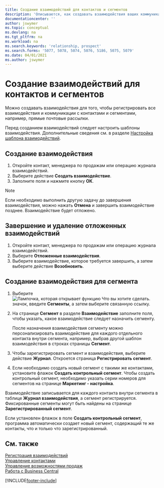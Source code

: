 ```yaml
---
title: Создание взаимодействий для контактов и сегментов
description: 'Описывается, как создавать взаимодействия ваших коммуникаций с контактами и сегментами в Business Central, например прямые почтовые рассылки.'
documentationcenter: ''
author: jswymer
ms.topic: conceptual
ms.devlang: na
ms.tgt_pltfrm: na
ms.workload: na
ms.search.keywords: 'relationship, prospect'
ms.search.forms: '5077, 5078, 5074, 5076, 5186, 5075, 5079'
ms.date: 04/01/2021
ms.author: jswymer
---
```

# Создание взаимодействий для контактов и сегментов
Можно создавать взаимодействия для того, чтобы регистрировать все взаимодействия и коммуникации с контактами и сегментами, например, прямые почтовые рассылки.

Перед созданием взаимодействий следует настроить шаблоны взаимодействия. Дополнительные сведения см. в разделе [Настройка шаблона взаимодействий](marketing-interactions.md).

## Создание взаимодействия
1. Откройте контакт, менеджера по продажам или операцию журнала взаимодействий.
2. Выберите действие **Создать взаимодействие**.
3. Заполните поля и нажмите кнопку **ОК**.

> [!NOTE]  
>   Если необходимо выполнить другую задачу до завершения взаимодействия, можно нажать **Отмена** и завершить взаимодействие позднее. Взаимодействие будет отложено.

## Завершение и удаление отложенных взаимодействий
1. Откройте контакт, менеджера по продажам или операцию журнала взаимодействий.
2. Выберите **Отложенные взаимодействия**.
3. Выберите взаимодействие, которое требуется завершить, а затем выберите действие **Возобновить**.

## Создание взаимодействия для сегмента
1. Выберите ![Лампочка, которая открывает функцию Что вы хотите сделать.](media/ui-search/search_small.png "Что вы хотите сделать") значок, введите **Сегменты**, а затем выберите связанную ссылку.
2. На странице **Сегмент** в разделе **Взаимодействие** заполните поля, чтобы указать, какое взаимодействие следует назначить сегменту.

    После назначения взаимодействия сегменту можно персонализировать взаимодействие для каждого отдельного контакта внутри сегмента, например, выбрав другой шаблон взаимодействия в строках страницы **Сегмент**.  
3. Чтобы зарегистрировать сегмент и взаимодействия, выберите действие **Журнал**. Откроется страница **Регистрировать сегмент**.
4. Если необходимо создать новый сегмент с такими же контактами, установите флажок **Создать контрольный сегмент**. Чтобы создать контрольный сегмент, необходимо указать серии номеров для сегментов на странице **Маркетинг - настройка**.

Взаимодействие записывается для каждого контакта внутри сегмента в таблице **Журнал взаимодействия**, а сегмент регистрируется. Фиксированные сегменты могут быть найдены на странице **Зарегистрированный сегмент**.

Если установлен флажок в поле **Создать контрольный сегмент**, программа автоматически создает новый сегмент, содержащий те же контакты, что и только что зарегистрированный.

## См. также
[Регистрация взаимодействий](marketing-interactions.md)  
[Управление контактами](marketing-contacts.md)  
[Управление возможностями продаж](marketing-manage-sales-opportunities.md)  
[Работа с Business Central](ui-work-product.md)


[!INCLUDE[footer-include](includes/footer-banner.md)]